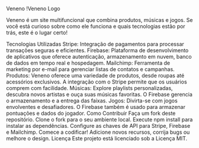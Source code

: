 Veneno
!Veneno Logo

Veneno é um site multifuncional que combina produtos, músicas e jogos. Se você está curioso sobre como ele funciona e quais tecnologias estão por trás, este é o lugar certo!

Tecnologias Utilizadas
Stripe: Integração de pagamentos para processar transações seguras e eficientes.
Firebase: Plataforma de desenvolvimento de aplicativos que oferece autenticação, armazenamento em nuvem, banco de dados em tempo real e hospedagem.
Mailchimp: Ferramenta de marketing por e-mail para gerenciar listas de contatos e campanhas.
Produtos:
Veneno oferece uma variedade de produtos, desde roupas até acessórios exclusivos. A integração com o Stripe permite que os usuários comprem com facilidade.
Músicas:
Explore playlists personalizadas, descubra novos artistas e ouça suas músicas favoritas. O Firebase gerencia o armazenamento e a entrega das faixas.
Jogos:
Divirta-se com jogos envolventes e desafiadores. O Firebase também é usado para armazenar pontuações e dados do jogador.
Como Contribuir
Faça um fork deste repositório.
Clone o fork para o seu ambiente local.
Execute npm install para instalar as dependências.
Configure as chaves de API para Stripe, Firebase e Mailchimp.
Comece a codificar! Adicione novos recursos, corrija bugs ou melhore o design.
Licença
Este projeto está licenciado sob a Licença MIT.